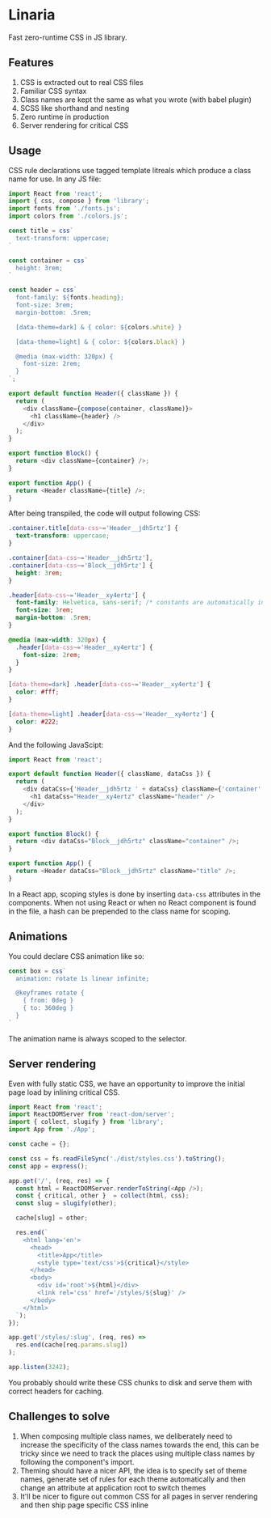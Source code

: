 # Linaria

Fast zero-runtime CSS in JS library.


## Features

1. CSS is extracted out to real CSS files
1. Familiar CSS syntax
1. Class names are kept the same as what you wrote (with babel plugin)
1. SCSS like shorthand and nesting
1. Zero runtime in production
1. Server rendering for critical CSS


## Usage

CSS rule declarations use tagged template litreals which produce a class name for use. In any JS file:

```js
import React from 'react';
import { css, compose } from 'library';
import fonts from './fonts.js';
import colors from './colors.js';

const title = css`
  text-transform: uppercase;
`

const container = css`
  height: 3rem;
`

const header = css`
  font-family: ${fonts.heading};
  font-size: 3rem;
  margin-bottom: .5rem;

  [data-theme=dark] & { color: ${colors.white} }

  [data-theme=light] & { color: ${colors.black} }

  @media (max-width: 320px) {
    font-size: 2rem;
  }
`;

export default function Header({ className }) {
  return (
    <div className={compose(container, className)}>
      <h1 className={header} />
    </div>
  );
}

export function Block() {
  return <div className={container} />;
}

export function App() {
  return <Header className={title} />;
}
```

After being transpiled, the code will output following CSS:


```css
.container.title[data-css~='Header__jdh5rtz'] {
  text-transform: uppercase;
}

.container[data-css~='Header__jdh5rtz'],
.container[data-css~='Block__jdh5rtz'] {
  height: 3rem;
}

.header[data-css~='Header__xy4ertz'] {
  font-family: Helvetica, sans-serif; /* constants are automatically inlined */
  font-size: 3rem;
  margin-bottom: .5rem;
}

@media (max-width: 320px) {
  .header[data-css~='Header__xy4ertz'] {
    font-size: 2rem;
  }
}

[data-theme=dark] .header[data-css~='Header__xy4ertz'] {
  color: #fff;
}

[data-theme=light] .header[data-css~='Header__xy4ertz'] {
  color: #222;
}
```

And the following JavaScipt:

```js
import React from 'react';

export default function Header({ className, dataCss }) {
  return (
    <div dataCss={'Header__jdh5rtz ' + dataCss} className={'container' + ' ' + className)}>
      <h1 dataCss="Header__xy4ertz" className="header" />
    </div>
  );
}

export function Block() {
  return <div dataCss="Block__jdh5rtz" className="container" />;
}

export function App() {
  return <Header dataCss="Block__jdh5rtz" className="title" />;
}
```

In a React app, scoping styles is done by inserting `data-css` attributes in the components. When not using React or when no React component is found in the file, a hash can be prepended to the class name for scoping.


## Animations

You could declare CSS animation like so:

```js
const box = css`
  animation: rotate 1s linear infinite;

  @keyframes rotate {
    { from: 0deg }
    { to: 360deg }
  }
`
```

The animation name is always scoped to the selector.


## Server rendering

Even with fully static CSS, we have an opportunity to improve the initial page load by inlining critical CSS.

```js
import React from 'react';
import ReactDOMServer from 'react-dom/server';
import { collect, slugify } from 'library';
import App from './App';

const cache = {};

const css = fs.readFileSync('./dist/styles.css').toString();
const app = express();

app.get('/', (req, res) => {
  const html = ReactDOMServer.renderToString(<App />);
  const { critical, other }  = collect(html, css);
  const slug = slugify(other);

  cache[slug] = other;

  res.end(`
    <html lang='en'>
      <head>
        <title>App</title>
        <style type='text/css'>${critical}</style>
      </head>
      <body>
        <div id='root'>${html}</div>
        <link rel='css' href='/styles/${slug}' />
      </body>
    </html>
  `);
});

app.get('/styles/:slug', (req, res) =>
  res.end(cache[req.params.slug])
);

app.listen(3242);
```

You probably should write these CSS chunks to disk and serve them with correct headers for caching.


## Challenges to solve

1. When composing multiple class names, we deliberately need to increase the specificity of the class names towards the end, this can be tricky since we need to track the places using multiple class names by following the component's import.
1. Theming should have a nicer API, the idea is to specify set of theme names, generate set of rules for each theme automatically and then change an attribute at application root to switch themes
1. It'll be nicer to figure out common CSS for all pages in server rendering and then ship page specific CSS inline

